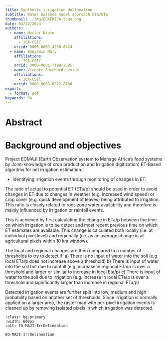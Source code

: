 ```yaml
---
title: Synthetic irrigation delineation
subtitle: Water balance model approach ETa/ETp
thumbnail: ./img/EOAFRICA-logo.png
date: 04/22/2024
authors:
  - name: Hector Nieto
    affiliations:
      - ICA-CSIC
    orcid: 0000-0003-4250-6424
  - name: Benjamin Mary
    affiliations:
      - ICA-CSIC
    orcid: 0000-0001-7199-2885
  - name: Vicente Burchard-Levine
    affiliations:
      - ICA-CSIC
    orcid: 0000-0003-0222-8706
export: 
  - format: pdf
keywords: DA
---
```


# Abstract


# Background and objectives

<!--
comment
-->



Project EOMAJI (Earth Observation system to Manage Africa’s food systems by Joint-knowledge of crop production and Irrigation digitization) 
ET-Based algoritms for net irrigation estimation. 

- Identifying irrigation events through monitoring of changes in ET. 

The ratio of actual to potential ET (ETa/p) should be used in order to avoid changes in ET
due to changes in weather (e.g. increased wind speed) or crop cover (e.g. quick development of
leaves) being attributed to irrigation. This ratio is closely related to root-zone water availability and
therefore is mainly influenced by irrigation or rainfall events.

This is achieved by first calculating the change in ETa/p between the time on which irrigation is to be detect and most recent previous time on which ET estimates are available. This change is calculated both locally (i.e. at individual pixel level) and regionally (i.e. as an average change in all agricultural pixels within 10 km window). 

The local and regional changes are then compared to a number of thresholds to try to detect if:
a) There is no input of water into the soil (e.g. local ETa/p does not increase above a threshold)
b) There is input of water into the soil but due to rainfall (e.g. increase in regional ETa/p is over a
threshold and larger or similar to increase in local Eta/p)
c) There is input of water to the soil due to irrigation (e.g. increase in local ETa/p is over a
threshold and significantly larger than increase in regional ETa/p)

Detected irrigation events are further split into low, medium and high probability based on another set
of thresholds. Since irrigation is normally applied on a larger area, the raster map with per-pixel
irrigation events is cleaned up by removing isolated pixels in which irrigation was detected.




```{figure} ../img/EO-MAJI-IrrDelineation.png
:class: bg-primary
:width: 600px
:alt: EO-MAJI-IrrDelineation

EO-MAJI-IrrDelineation
```


